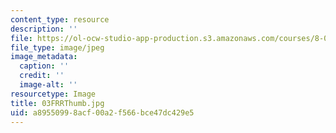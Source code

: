 ```yaml
---
content_type: resource
description: ''
file: https://ol-ocw-studio-app-production.s3.amazonaws.com/courses/8-02t-electricity-and-magnetism-spring-2005/a89550998acf00a2f566bce47dc429e5_03FRRThumb.jpg
file_type: image/jpeg
image_metadata:
  caption: ''
  credit: ''
  image-alt: ''
resourcetype: Image
title: 03FRRThumb.jpg
uid: a8955099-8acf-00a2-f566-bce47dc429e5
---
```

